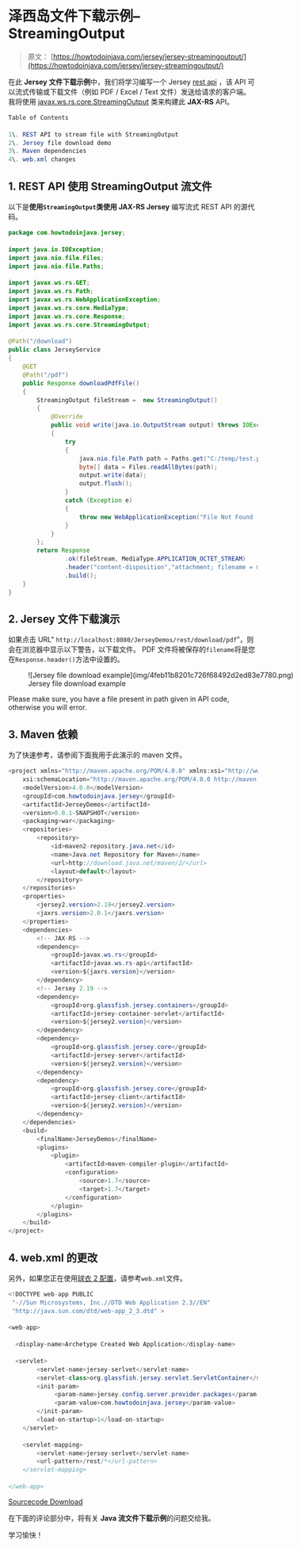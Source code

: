 # 泽西岛文件下载示例– StreamingOutput

> 原文： [https://howtodoinjava.com/jersey/jersey-streamingoutput/](https://howtodoinjava.com/jersey/jersey-streamingoutput/)

在此 **Jersey 文件下载示例**中，我们将学习编写一个 Jersey [rest api](//howtodoinjava.com/restful-web-service/) ，该 API 可以流式传输或下载文件（例如 PDF / Excel / Text 文件）发送给请求的客户端。 我将使用 [javax.ws.rs.core.StreamingOutput](https://docs.oracle.com/javaee/7/api/javax/ws/rs/core/StreamingOutput.html) 类来构建此 **JAX-RS** API。

```java
Table of Contents

1\. REST API to stream file with StreamingOutput
2\. Jersey file download demo
3\. Maven dependencies
4\. web.xml changes
```

## 1\. REST API 使用 StreamingOutput 流文件

以下是**使用`StreamingOutput`类使用 JAX-RS Jersey** 编写流式 REST API 的源代码。

```java
package com.howtodoinjava.jersey;

import java.io.IOException;
import java.nio.file.Files;
import java.nio.file.Paths;

import javax.ws.rs.GET;
import javax.ws.rs.Path;
import javax.ws.rs.WebApplicationException;
import javax.ws.rs.core.MediaType;
import javax.ws.rs.core.Response;
import javax.ws.rs.core.StreamingOutput;

@Path("/download")
public class JerseyService 
{
	@GET
	@Path("/pdf")
	public Response downloadPdfFile()
	{
		StreamingOutput fileStream =  new StreamingOutput() 
		{
			@Override
			public void write(java.io.OutputStream output) throws IOException, WebApplicationException 
			{
				try 
				{
					java.nio.file.Path path = Paths.get("C:/temp/test.pdf");
					byte[] data = Files.readAllBytes(path);
					output.write(data);
					output.flush();
				} 
				catch (Exception e) 
				{
					throw new WebApplicationException("File Not Found !!");
				}
			}
		};
		return Response
	            .ok(fileStream, MediaType.APPLICATION_OCTET_STREAM)
	            .header("content-disposition","attachment; filename = myfile.pdf")
	            .build();
	}
}

```

## 2\. Jersey 文件下载演示

如果点击 URL“ `http://localhost:8080/JerseyDemos/rest/download/pdf`”，则会在浏览器中显示以下警告，以下载文件。 PDF 文件将被保存的`filename`将是您在`Response.header()`方法中设置的。

<figure aria-describedby="caption-attachment-4934" class="wp-caption aligncenter" id="attachment_4934" style="width: 700px">![Jersey file download example](img/4feb11b8201c726f68492d2ed83e7780.png)

<figcaption class="wp-caption-text" id="caption-attachment-4934">Jersey file download example</figcaption>

</figure>

Please make sure, you have a file present in path given in API code, otherwise you will error.

## 3\. Maven 依赖

为了快速参考，请参阅下面我用于此演示的 maven 文件。

```java
<project xmlns="http://maven.apache.org/POM/4.0.0" xmlns:xsi="http://www.w3.org/2001/XMLSchema-instance"
	xsi:schemaLocation="http://maven.apache.org/POM/4.0.0 http://maven.apache.org/xsd/maven-4.0.0.xsd;
	<modelVersion>4.0.0</modelVersion>
	<groupId>com.howtodoinjava.jersey</groupId>
	<artifactId>JerseyDemos</artifactId>
	<version>0.0.1-SNAPSHOT</version>
	<packaging>war</packaging>
	<repositories>
		<repository>
			<id>maven2-repository.java.net</id>
			<name>Java.net Repository for Maven</name>
			<url>http://download.java.net/maven/2/</url>
			<layout>default</layout>
		</repository>
	</repositories>
	<properties>
		<jersey2.version>2.19</jersey2.version>
		<jaxrs.version>2.0.1</jaxrs.version>
	</properties>
	<dependencies>
		<!-- JAX-RS -->
		<dependency>
			<groupId>javax.ws.rs</groupId>
			<artifactId>javax.ws.rs-api</artifactId>
			<version>${jaxrs.version}</version>
		</dependency>
		<!-- Jersey 2.19 -->
		<dependency>
			<groupId>org.glassfish.jersey.containers</groupId>
			<artifactId>jersey-container-servlet</artifactId>
			<version>${jersey2.version}</version>
		</dependency>
		<dependency>
			<groupId>org.glassfish.jersey.core</groupId>
			<artifactId>jersey-server</artifactId>
			<version>${jersey2.version}</version>
		</dependency>
		<dependency>
			<groupId>org.glassfish.jersey.core</groupId>
			<artifactId>jersey-client</artifactId>
			<version>${jersey2.version}</version>
		</dependency>
	</dependencies>
	<build>
		<finalName>JerseyDemos</finalName>
		<plugins>
			<plugin>
				<artifactId>maven-compiler-plugin</artifactId>
				<configuration>
					<source>1.7</source>
					<target>1.7</target>
				</configuration>
			</plugin>
		</plugins>
	</build>
</project>

```

## 4\. web.xml 的更改

另外，如果您正在使用[球衣 2 配置](//howtodoinjava.com/jersey/jersey-2-hello-world-application-tutorial/)，请参考`web.xml`文件。

```java
<!DOCTYPE web-app PUBLIC
 "-//Sun Microsystems, Inc.//DTD Web Application 2.3//EN"
 "http://java.sun.com/dtd/web-app_2_3.dtd" >

<web-app>

  <display-name>Archetype Created Web Application</display-name>

  <servlet>
        <servlet-name>jersey-serlvet</servlet-name>
        <servlet-class>org.glassfish.jersey.servlet.ServletContainer</servlet-class>
        <init-param>
             <param-name>jersey.config.server.provider.packages</param-name>
             <param-value>com.howtodoinjava.jersey</param-value>
        </init-param>
        <load-on-startup>1</load-on-startup>
    </servlet>

    <servlet-mapping>
        <servlet-name>jersey-serlvet</servlet-name>
        <url-pattern>/rest/*</url-pattern>
    </servlet-mapping>

</web-app>

```

[Sourcecode Download](//howtodoinjava.com/wp-content/uploads/2015/08/JerseyDemos_FileDownload.zip)

在下面的评论部分中，将有关 **Java 流文件下载示例**的问题交给我。

学习愉快！